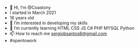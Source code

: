- 👋 Hi, I’m @Coastony
- I started in March 2021
- 16 years old
- 👀 I’m interested in developing my skills
- 🌱 I’m currently learning HTML CSS JS C# PHP MYSQL Python
- 📫 How to reach me sergiobsantos8@gmail.com
- #opentowork
